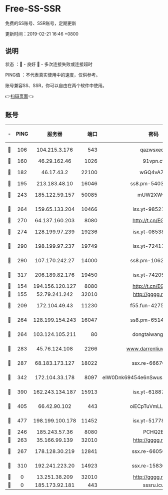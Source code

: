 # Free-SS-SSR

免费的SS账号、SSR账号，定期更新

更新时间：2019-02-21 16:46 +0800

## 说明

状态     ：🙂 - 良好 🙁 - 多次连接失败或连接超时

PING值   ：不代表真实使用中的速度，仅供参考。

账号兼容SS、SSR，你可以自由在两个软件中使用。

👉[扫码页面](https://liesauer.github.io/free-ss-ssr.github.io/)👈

## 账号

|-|PING|服务器|端口|密码|加密方式|区域|
|:----:|:----:|:-----:|-----:|:----:|:----:|:----:|
|🙂|106|104.215.3.176|543|qazwsxedc|aes-256-gcm|JP|
|🙂|160|46.29.162.46|1026|91vpn.cf|rc4-md5|RU|
|🙂|182|46.17.43.2|22100|wGQ4vA7D|aes-256-gcm|RU|
|🙂|195|213.183.48.10|16046|ss8.pm-54030489|rc4-md5|RU|
|🙂|243|185.122.59.157|50085|mUW2XWw8|aes-256-cfb|GB|
|🙂|264|159.65.133.204|10466|isx.yt-98521403|aes-256-cfb|SG|
|🙂|270|64.137.160.203|8080|http://t.cn/EGJIyrl|rc4-md5|CA|
|🙂|274|128.199.97.239|19236|isx.yt-08538888|aes-256-cfb|SG|
|🙂|290|198.199.97.237|19749|isx.yt-72411034|aes-256-cfb|US|
|🙂|290|107.170.242.27|14000|ss8.pm-10628623|aes-256-cfb|US|
|🙂|317|206.189.82.176|19450|isx.yt-74205456|aes-256-cfb|SG|
|🙂|154|194.156.120.127|8080|http://t.cn/EGJIyrl|rc4-md5|RU|
|🙂|155|52.79.241.242|32010|http://gggg.rocks|chacha20|KR|
|🙂|209|172.104.49.43|11230|f55.fun-42754708|aes-256-cfb|SG|
|🙂|264|128.199.154.243|16047|ss8.pm-65144282|aes-256-cfb|SG|
|🙂|264|103.124.105.211|80|dongtaiwang.com|aes-256-cfb|US|
|🙂|283|45.76.124.108|2266|www.darrenliuwei.com|aes-256-cfb|AU|
|🙂|287|68.183.173.127|18022|ssx.re-66670067|aes-256-cfb|US|
|🙂|342|172.104.33.178|8097|eIW0Dnk69454e6nSwuspv9DmS201tQ0D|aes-256-cfb|SG|
|🙂|390|162.243.134.187|15913|isx.yt-61887596|aes-256-cfb|US|
|🙂|405|66.42.90.102|443|oiECpTuVmLLxk4Ts|aes-256-cfb|US|
|🙂|477|198.199.100.178|11452|isx.yt-51778386|aes-256-cfb|US|
|🙁|246|185.243.57.36|8080|PCHQ2E|rc4-md5|US|
|🙁|263|35.166.99.139|32010|http://gggg.rocks|chacha20|US|
|🙁|267|178.128.30.219|12841|ssx.re-66050306|aes-256-cfb|SG|
|🙁|310|192.241.223.20|14923|ssx.re-15830035|aes-256-cfb|US|
|🙁|0|13.251.38.209|32010|http://gggg.rocks|chacha20|SG|
|🙁|0|185.173.92.181|443|sssru.icu|rc4-md5|RU|
